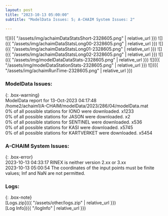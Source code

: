 ```yaml
---
layout: post
title: "2023-10-13 05:00:00"
subtitle: "ModelData Issues: 5; A-CHAIM System Issues: 2"

---
```


![]({{ "/assets/img/achaimDataStatsShort-2328605.png" | relative_url }})
![]({{ "/assets/img/achaimDataStatsLong00-2328605.png" | relative_url }})
![]({{ "/assets/img/achaimDataStatsLong01-2328605.png" | relative_url }})
![]({{ "/assets/img/achaimDataStatsLong02-2328605.png" | relative_url }})
![]({{ "/assets/img/modelDataDataStats-2328605.png" | relative_url }})
![]({{ "/assets/img/modelDataStationStats-2328605.png" | relative_url }})
![]({{ "/assets/img/achaimRunTime-2328605.png" | relative_url }})


### ModelData Issues:  
  
{: .box-warning}  
 ModelData report for 13-Oct-2023 04:17:48   
 /home2/achaim1/A-CHAIM/modelData/2023/286/04/modelData.mat   
 0% of all possible stations for IONO were downloaded. x1233   
 0% of all possible stations for JASON were downloaded. x2   
 0% of all possible stations for SENTINEL were downloaded. x536   
 0% of all possible stations for KASI were downloaded. x5745   
 0% of all possible stations for KARTVERKET were downloaded. x5454   
  
### A-CHAIM System Issues:  
  
{: .box-error}  
2023-10-13 04:33:17 RINEX is neither version 2.xx or 3.xx  
2023-10-13 05:00:54 The coordinates of the input points must be finite values; Inf and NaN are not permitted.  

### Logs:  
  
{: .box-note}  
[Logs.zip]({{ "/assets/other/logs.zip" | relative_url }})  
[Log Info]({{ "/logInfo" | relative_url }})  
